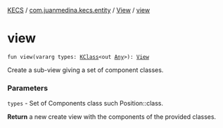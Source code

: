 [KECS](../../index.md) / [com.juanmedina.kecs.entity](../index.md) / [View](index.md) / [view](./view.md)

# view

`fun view(vararg types: `[`KClass`](https://kotlinlang.org/api/latest/jvm/stdlib/kotlin.reflect/-k-class/index.html)`<out `[`Any`](https://kotlinlang.org/api/latest/jvm/stdlib/kotlin/-any/index.html)`>): `[`View`](index.md)

Create a sub-view giving a set of component classes.

### Parameters

`types` - Set of Components class such Position::class.

**Return**
a new create view with the components of the provided classes.


